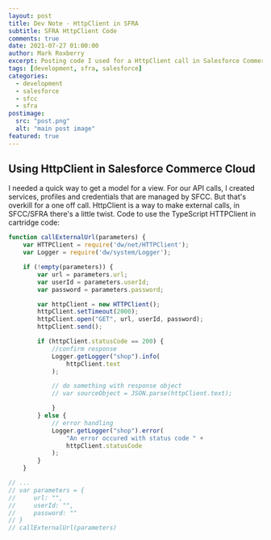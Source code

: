 ```yaml
---
layout: post
title: Dev Note - HttpClient in SFRA
subtitle: SFRA HttpClient Code
comments: true
date: 2021-07-27 01:00:00
author: Mark Roxberry
excerpt: Posting code I used for a HttpClient call in Salesforce Commerce Cloud SFRA
tags: [development, sfra, salesforce]
categories:
  - development
  - salesforce
  - sfcc
  - sfra
postimage:
  src: "post.png"
  alt: "main post image"
featured: true
---
```

## Using HttpClient in Salesforce Commerce Cloud
I needed a quick way to get a model for a view.  For our API calls, I created services, profiles and credentials that are managed by SFCC.  But that's overkill for a one off call.  HttpClient is a way to make external calls, in SFCC/SFRA there's a little twist.  Code to use the TypeScript HTTPClient in cartridge code:

```javascript {numberLines}
function callExternalUrl(parameters) {
    var HTTPClient = require('dw/net/HTTPClient');
    var Logger = require('dw/system/Logger');

    if (!empty(parameters)) {
        var url = parameters.url;
        var userId = parameters.userId;
        var password = parameters.password;

        var httpClient = new HTTPClient();
        httpClient.setTimeout(2000);
        httpClient.open("GET", url, userId, password);
        httpClient.send();

        if (httpClient.statusCode == 200) {
            //confirm response
            Logger.getLogger("shop").info(
                httpClient.text
            );

            // do something with response object
            // var sourceObject = JSON.parse(httpClient.text);

            }
        } else {
            // error handling
            Logger.getLogger("shop").error(
                "An error occured with status code " + 
                httpClient.statusCode
            );
        }
    }

// ...
// var parameters = {
//     url: "",
//     userId: "",
//     password: ""
// }
// callExternalUrl(parameters)
```
